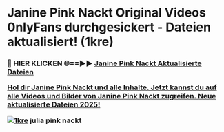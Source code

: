 # Janine Pink Nackt Original Videos 0nlyFans durchgesickert - Dateien aktualisiert! (1kre)

<h3>🔴 HIER KLICKEN 🌐==►► <a href="https://tinyurl.com/h6vf6nb8" rel="nofollow">Janine Pink Nackt Aktualisierte Dateien

Hol dir Janine Pink Nackt und alle Inhalte. Jetzt kannst du auf alle Videos und Bilder von Janine Pink Nackt zugreifen. Neue aktualisierte Dateien 2025!

[![1kre](https://i.imgur.com/sD4kR3V.gif)](https://tinyurl.com/h6vf6nb8)
julia pink nackt